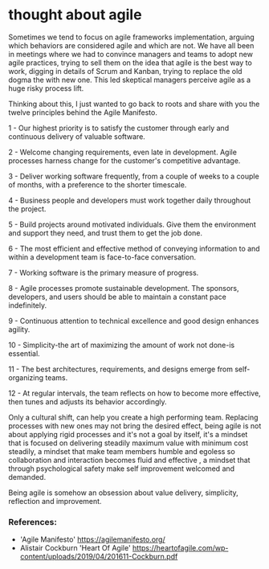 # thought about agile

Sometimes we tend to focus on agile frameworks implementation, arguing which behaviors are considered agile and which are not. We have all been in meetings where we had to convince managers and teams to adopt new agile practices, trying to sell them on the idea that agile is the best way to work, digging in details of Scrum and Kanban, trying to replace the old dogma the with new one. This led skeptical managers perceive agile as a huge risky process lift.

 Thinking about this, I just wanted to go back to roots and share with you the twelve principles behind the Agile Manifesto.

1 - Our highest priority is to satisfy the customer through early and continuous delivery of valuable software.

2 - Welcome changing requirements, even late in development. Agile processes harness change for the customer's competitive advantage.

3 - Deliver working software frequently, from a couple of weeks to a couple of months, with a preference to the shorter timescale.

4 - Business people and developers must work together daily throughout the project.

5 - Build projects around motivated individuals. Give them the environment and support they need, and trust them to get the job done.

6 - The most efficient and effective method of conveying information to and within a development team is face-to-face conversation.

7 - Working software is the primary measure of progress.

8 - Agile processes promote sustainable development. The sponsors, developers, and users should be able to maintain a constant pace indefinitely.

9 - Continuous attention to technical excellence and good design enhances agility.

10 - Simplicity-the art of maximizing the amount of work not done-is essential.

11 - The best architectures, requirements, and designs emerge from self-organizing teams.

12 - At regular intervals, the team reflects on how to become more effective, then tunes and adjusts its behavior accordingly.


Only a cultural shift, can help you create a high performing team.
Replacing processes with new ones may not bring the desired effect, being agile is not about applying rigid processes and it's  not a goal by itself, 
it's a mindset that is focused on  delivering  steadily maximum value with minimum cost steadily, a mindset that make team members humble and egoless so collaboration and interaction becomes fluid and effective , a mindset that  through psychological safety make self improvement  welcomed and  demanded. 

Being agile is somehow an obsession about value delivery, simplicity, reflection and  improvement.

### References:

 - 'Agile Manifesto' https://agilemanifesto.org/
 - Alistair Cockburn 'Heart Of Agile' https://heartofagile.com/wp-content/uploads/2019/04/201611-Cockburn.pdf
